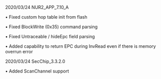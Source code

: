 2020/03/24 NUR2_APP_7.10_A

•	Fixed custom hop table init from flash

•	Fixed BlockWrite (0x35) command parsing

•	Fixed Untraceable / hideEpc field parsing

•	Added capability to return EPC during InvRead even if there is memory overrun error

2020/03/24 SecChip_3.3.2.0

•	Added ScanChannel support
